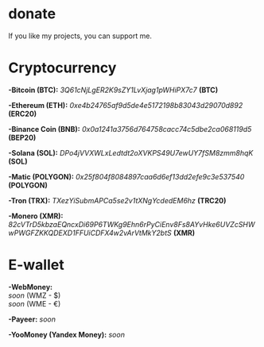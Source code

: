 # donate
If you like my projects, you can support me.

# Cryptocurrency

**-Bitcoin (BTC):**
*3Q61cNjLgER2K9sZY1LvXjag1pWHiPX7c7* **(BTC)**

**-Ethereum (ETH):**
*0xe4b24765af9d5de4e5172198b83043d29070d892* **(ERC20)**

**-Binance Coin (BNB):**
*0x0a1241a3756d764758cacc74c5dbe2ca068119d5* **(BEP20)**

**-Solana (SOL):**
*DPo4jVVXWLxLedtdt2oXVKPS49U7ewUY7fSM8zmm8hqK* **(SOL)**

**-Matic (POLYGON):**
*0x25f804f8084897caa6d6ef13dd2efe9c3e537540* **(POLYGON)**

**-Tron (TRX):**
*TXezYiSubmAPCa5se2v1tXNgYcdedEM6hz* **(TRC20)**

**-Monero (XMR):**
*82cVTrD5kbzaEQncxDi69P6TWKg9Ehn6rPyCiEnv8Fs8AYvHke6UVZcSHWwPWGFZKKQDEXD1FFUiCDFX4w2vArVtMkY2btS* **(XMR)**

# E-wallet

**-WebMoney:**  
*soon* (WMZ - $)  
*soon* (WME - €)

**-Payeer:**
*soon*

**-YooMoney (Yandex Money):**
*soon*
